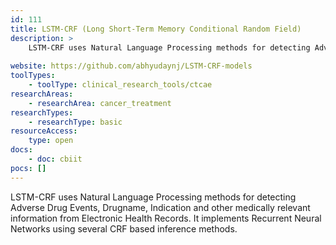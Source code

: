 ```yaml
---
id: 111
title: LSTM-CRF (Long Short-Term Memory Conditional Random Field)
description: >
    LSTM-CRF uses Natural Language Processing methods for detecting Adverse Drug Events, Drugname, Indication and other medically relevant information from Electronic Health Records. It implements Recurrent Neural Networks using several CRF based inference methods.
    
website: https://github.com/abhyudaynj/LSTM-CRF-models
toolTypes:
    - toolType: clinical_research_tools/ctcae
researchAreas:
    - researchArea: cancer_treatment
researchTypes:
    - researchType: basic
resourceAccess:
    type: open
docs:
    - doc: cbiit
pocs: []        
---
```

LSTM-CRF uses Natural Language Processing methods for detecting Adverse Drug Events, Drugname, Indication and other medically relevant information from Electronic Health Records. It implements Recurrent Neural Networks using several CRF based inference methods.

